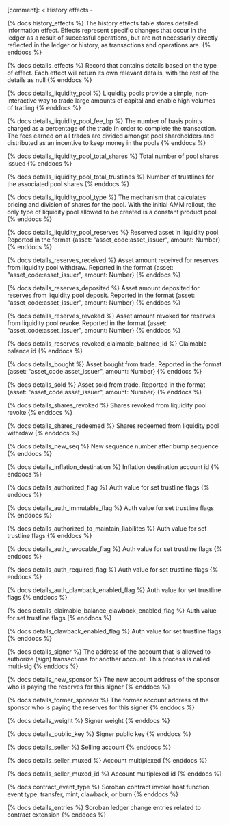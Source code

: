 [comment]: < History effects -

{% docs history_effects %}
The history effects table stores detailed information effect. Effects represent specific changes that occur in the ledger as a result of successful operations, but are not necessarily directly reflected in the ledger or history, as transactions and operations are.
{% enddocs %}

{% docs details_effects %}
Record that contains details based on the type of effect. Each effect will return its own relevant details, with the rest of the details as null
{% enddocs %}

{% docs details_liquidity_pool %}
Liquidity pools provide a simple, non-interactive way to trade large amounts of capital and enable high volumes of trading
{% enddocs %}

{% docs details_liquidity_pool_fee_bp %}
The number of basis points charged as a percentage of the trade in order to complete the transaction. The fees earned on all trades are divided amongst pool shareholders and distributed as an incentive to keep money in the pools
{% enddocs %}

{% docs details_liquidity_pool_total_shares %}
Total number of pool shares issued
{% enddocs %}

{% docs details_liquidity_pool_total_trustlines %}
Number of trustlines for the associated pool shares
{% enddocs %}

{% docs details_liquidity_pool_type %}
The mechanism that calculates pricing and division of shares for the pool. With the initial AMM rollout, the only type of liquidity pool allowed to be created is a constant product pool.
{% enddocs %}

{% docs details_liquidity_pool_reserves %}
Reserved asset in liquidity pool. Reported in the format {asset: "asset_code:asset_issuer", amount: Number}
{% enddocs %}

{% docs details_reserves_received %}
Asset amount received for reserves from liquidity pool withdraw. Reported in the format {asset: "asset_code:asset_issuer", amount: Number}
{% enddocs %}

{% docs details_reserves_deposited %}
Asset amount deposited for reserves from liquidity pool deposit. Reported in the format {asset: "asset_code:asset_issuer", amount: Number}
{% enddocs %}

{% docs details_reserves_revoked %}
Asset amount revoked for reserves from liquidity pool revoke. Reported in the format {asset: "asset_code:asset_issuer", amount: Number}
{% enddocs %}

{% docs details_reserves_revoked_claimable_balance_id %}
Claimable balance id
{% enddocs %}

{% docs details_bought %}
Asset bought from trade. Reported in the format {asset: "asset_code:asset_issuer", amount: Number}
{% enddocs %}

{% docs details_sold %}
Asset sold from trade. Reported in the format {asset: "asset_code:asset_issuer", amount: Number}
{% enddocs %}

{% docs details_shares_revoked %}
Shares revoked from liquidity pool revoke
{% enddocs %}

{% docs details_shares_redeemed %}
Shares redeemed from liquidity pool withrdaw
{% enddocs %}

{% docs details_new_seq %}
New sequence number after bump sequence
{% enddocs %}

{% docs details_inflation_destination %}
Inflation destination account id
{% enddocs %}

{% docs details_authorized_flag %}
Auth value for set trustline flags
{% enddocs %}

{% docs details_auth_immutable_flag %}
Auth value for set trustline flags
{% enddocs %}

{% docs details_authorized_to_maintain_liabilites %}
Auth value for set trustline flags
{% enddocs %}

{% docs details_auth_revocable_flag %}
Auth value for set trustline flags
{% enddocs %}

{% docs details_auth_required_flag %}
Auth value for set trustline flags
{% enddocs %}

{% docs details_auth_clawback_enabled_flag %}
Auth value for set trustline flags
{% enddocs %}

{% docs details_claimable_balance_clawback_enabled_flag %}
Auth value for set trustline flags
{% enddocs %}

{% docs details_clawback_enabled_flag %}
Auth value for set trustline flags
{% enddocs %}

{% docs details_signer %}
The address of the account that is allowed to authorize (sign) transactions for another account. This process is called multi-sig
{% enddocs %}

{% docs details_new_sponsor %}
The new account address of the sponsor who is paying the reserves for this signer
{% enddocs %}

{% docs details_former_sponsor %}
The former account address of the sponsor who is paying the reserves for this signer
{% enddocs %}

{% docs details_weight %}
Signer weight
{% enddocs %}

{% docs details_public_key %}
Signer public key
{% enddocs %}

{% docs details_seller %}
Selling account
{% enddocs %}

{% docs details_seller_muxed %}
Account multiplexed
{% enddocs %}

{% docs details_seller_muxed_id %}
Account multiplexed id
{% enddocs %}

{% docs contract_event_type %}
Soroban contract invoke host function event type: transfer, mint, clawback, or burn
{% enddocs %}

{% docs details_entries %}
Soroban ledger change entries related to contract extension
{% enddocs %}